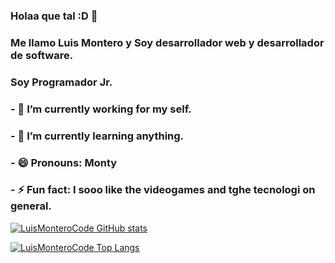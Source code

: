 ### Holaa que tal :D 👋
### Me llamo Luis Montero y Soy desarrollador web y desarrollador de software.
### Soy Programador Jr.

### - 🔭 I’m currently working for my self.
### - 🌱 I’m currently learning anything.
### - 😄 Pronouns: Monty 
### - ⚡ Fun fact: I sooo like the videogames and tghe tecnologi on general.

[![LuisMonteroCode GitHub stats](https://github-readme-stats.vercel.app/api?username=LuisMonteroCode&show_icons=true&theme=algolia)](https://github.com/anuraghazra/github-readme-stats)

[![LuisMonteroCode Top Langs](https://github-readme-stats.vercel.app/api/top-langs/?username=LuisMonteroCode&layout=compact&show_icons=true&theme=algolia)](https://github.com/anuraghazra/github-readme-stats)

<!--
**LuisMonteroCode/LuisMonteroCode** is a ✨ _special_ ✨ repository because its `README.md` (this file) appears on your GitHub profile.

Here are some ideas to get you started:

- 🔭 I’m currently working on ...
- 🌱 I’m currently learning ...
- 👯 I’m looking to collaborate on ...
- 🤔 I’m looking for help with ...
- 💬 Ask me about ...
- 📫 How to reach me: ...
- 😄 Pronouns: ...
- ⚡ Fun fact: ...
-->
